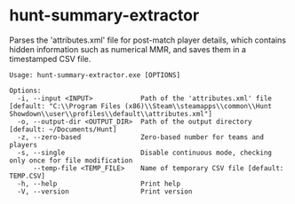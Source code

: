 # hunt-summary-extractor

Parses the 'attributes.xml' file for post-match player details, which contains hidden information such as numerical MMR, and saves them in a timestamped CSV file.

```
Usage: hunt-summary-extractor.exe [OPTIONS]

Options:
  -i, --input <INPUT>            Path of the 'attributes.xml' file [default: "C:\\Program Files (x86)\\Steam\\steamapps\\common\\Hunt Showdown\\user\\profiles\\default\\attributes.xml"]
  -o, --output-dir <OUTPUT_DIR>  Path of the output directory [default: ~/Documents/Hunt]
  -z, --zero-based               Zero-based number for teams and players
  -s, --single                   Disable continuous mode, checking only once for file modification
      --temp-file <TEMP_FILE>    Name of temporary CSV file [default: TEMP.CSV]
  -h, --help                     Print help
  -V, --version                  Print version
  ```
